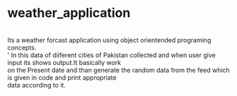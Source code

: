 # weather_application
<br>
Its a weather forcast application using object orientended programing concepts.
<br>'
In this data of diiferent cities of Pakistan collected and when user give input its shows output.It basically work 
<br>
on the Present date and than generate the random data from the feed which is given in code and print appropriate 
<br>
data according to it.
